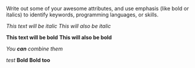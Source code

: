 Write out some of your awesome attributes, and use emphasis (like bold or italics) to identify keywords, programming languages, or skills. 


*This text will be italic*
_This will also be italic_

**This text will be bold**
__This will also be bold__

_You **can** combine them_

_test_
**Bold**
__Bold too__
